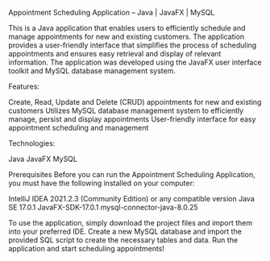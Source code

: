 Appointment Scheduling Application – Java | JavaFX | MySQL

This is a Java application that enables users to efficiently schedule and manage appointments for new and existing customers. The application provides a user-friendly interface that simplifies the process of scheduling appointments and ensures easy retrieval and display of relevant information. The application was developed using the JavaFX user interface toolkit and MySQL database management system.

Features:

Create, Read, Update and Delete (CRUD) appointments for new and existing customers
Utilizes MySQL database management system to efficiently manage, persist and display appointments
User-friendly interface for easy appointment scheduling and management

Technologies:

Java
JavaFX
MySQL

Prerequisites
Before you can run the Appointment Scheduling Application, you must have the following installed on your computer:

IntelliJ IDEA 2021.2.3 (Community Edition) or any compatible version
Java SE 17.0.1
JavaFX-SDK-17.0.1
mysql-connector-java-8.0.25


To use the application, simply download the project files and import them into your preferred IDE.
Create a new MySQL database and import the provided SQL script to create the necessary tables and data.
Run the application and start scheduling appointments!
